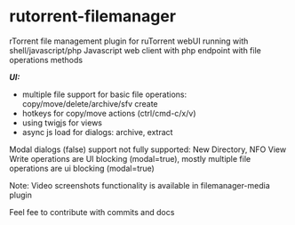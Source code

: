# rutorrent-filemanager
rTorrent file management plugin for ruTorrent webUI running with shell/javascript/php
Javascript web client with php endpoint with file operations methods

***UI:***
- multiple file support for basic file operations: copy/move/delete/archive/sfv create
- hotkeys for copy/move actions (ctrl/cmd-c/x/v)
- using twigjs for views
- async js load for dialogs: archive, extract

Modal dialogs (false) support not fully supported: New Directory, NFO View
Write operations are UI blocking (modal=true), mostly multiple file operations are ui blocking (modal=true)


Note: Video screenshots functionality is available in filemanager-media plugin

Feel fee to contribute with commits and docs